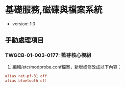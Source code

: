 # 基礎服務,磁碟與檔案系統

* version: 1.0

## 手動處理項目

### TWGCB-01-003-0177: 藍芽核心模組

1. 編輯/etc/modprobe.conf檔案，新增或修改成以下內容：

```conf
alias net-pf-31 off
alias bluetooth off
```